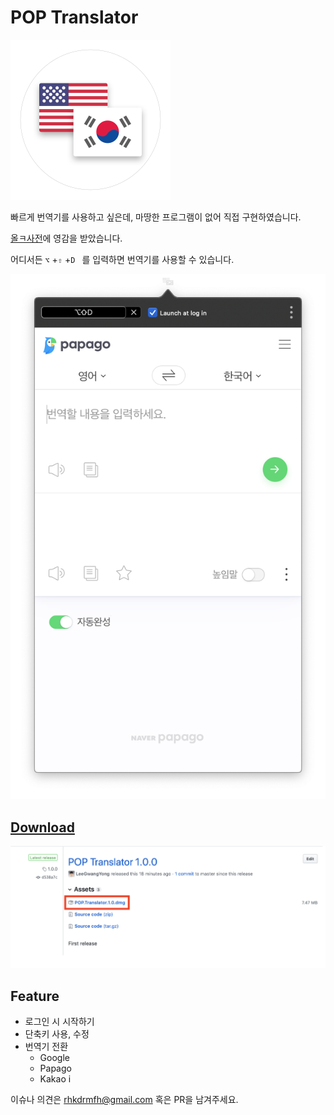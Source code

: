 # POP Translator

<img src="images/Icon.png" width="256" href="../../../releases/latest">

빠르게 번역기를 사용하고 싶은데, 마땅한 프로그램이 없어 직접 구현하였습니다.

[올ㅋ사전](http://allkdic.xoul.kr)에 영감을 받았습니다.

어디서든 `⌥` +`⇧` +`D ` 를 입력하면 번역기를 사용할 수 있습니다.

![](images/StatusBar.png)

## [Download](../../../releases/latest)

![Release](images/Release.png)

## Feature

- 로그인 시 시작하기
- 단축키 사용, 수정
- 번역기 전환
  - Google
  - Papago
  - Kakao i



이슈나 의견은 rhkdrmfh@gmail.com 혹은 PR을 남겨주세요.